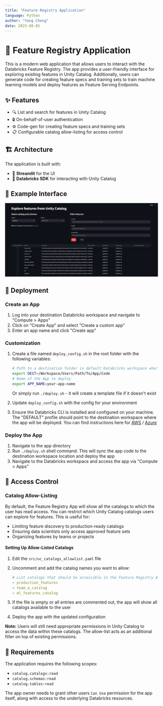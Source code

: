 ```yaml
---
title: "Feature Registry Application"
language: Python
author: "Yang Cheng"
date: 2025-08-05
---
```


# 🚀 Feature Registry Application

This is a modern web application that allows users to interact with the Databricks Feature Registry. The app provides a user-friendly interface for exploring existing features in Unity Catalog. Additionally, users can generate code for creating feature specs and training sets to train machine learning models and deploy features as Feature Serving Endpoints.

## ✨ Features

- 🔍 List and search for features in Unity Catalog
- 🔒 On-behalf-of-user authentication
- ⚙️ Code-gen for creating feature specs and training sets
- 📋 Configurable catalog allow-listing for access control

## 🏗️ Architecture

The application is built with:
- 🌟 **Streamlit** for the UI
- 🧱 **Databricks SDK** for interacting with Unity Catalog

## 📸 Example Interface

![Feature Registry Interface](./images/feature-registry-interface.png)

## 🚀 Deployment

### Create an App
1. Log into your destination Databricks workspace and navigate to "Compute > Apps"
2. Click on "Create App" and select "Create a custom app"
3. Enter an app name and click "Create app"

### Customization
1. Create a file named `deploy_config.sh` in the root folder with the following variables:
   ```sh
   # Path to a destination folder in default Databricks workspace where source code will be sync'ed
   export DEST=/Workspace/Users/Path/To/App/Code 
   # Name of the App to deploy
   export APP_NAME=your-app-name
   ```
   Or simply run `./deploy.sh` - it will create a template file if it doesn't exist

2. Update `deploy_config.sh` with the config for your environment

3. Ensure the Databricks CLI is installed and configured on your machine. The "DEFAULT" profile should point to the destination workspace where the app will be deployed. You can find instructions here for [AWS](https://docs.databricks.com/dev-tools/cli/index.html) / [Azure](https://learn.microsoft.com/en-us/azure/databricks/dev-tools/cli/)

### Deploy the App
1. Navigate to the app directory
2. Run `./deploy.sh` shell command. This will sync the app code to the destination workspace location and deploy the app
3. Navigate to the Databricks workspace and access the app via "Compute > Apps"

## 🔐 Access Control

### Catalog Allow-Listing

By default, the Feature Registry App will show all the catalogs to which the user has read access. You can restrict which Unity Catalog catalogs users can explore for features. This is useful for:
- Limiting feature discovery to production-ready catalogs
- Ensuring data scientists only access approved feature sets
- Organizing features by teams or projects

#### Setting Up Allow-Listed Catalogs

1. Edit the `src/uc_catalogs_allowlist.yaml` file
2. Uncomment and add the catalog names you want to allow:

   ```yaml
   # List catalogs that should be accessible in the Feature Registry App
   - production_features
   - team_a_catalog
   - ml_features_catalog
   ```

3. If the file is empty or all entries are commented out, the app will show all catalogs available to the user
4. Deploy the app with the updated configuration

**Note:** Users will still need appropriate permissions in Unity Catalog to access the data within these catalogs. The allow-list acts as an additional filter on top of existing permissions.

## 🔑 Requirements

The application requires the following scopes:
- `catalog.catalogs:read`
- `catalog.schemas:read`
- `catalog.tables:read` 

The app owner needs to grant other users `Can Use` permission for the app itself, along with access to the underlying Databricks resources.
